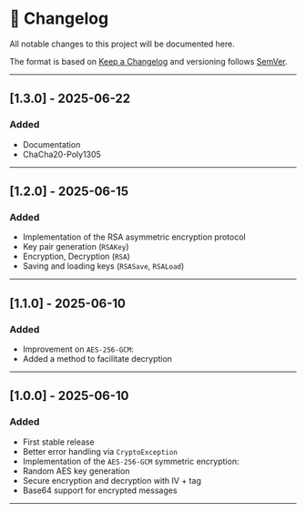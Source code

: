 # 📜 Changelog

All notable changes to this project will be documented here.

The format is based on [Keep a Changelog](https://keepachangelog.com/fr/1.0.0/)
and versioning follows [SemVer](https://semver.org/lang/fr/).


---

## [1.3.0] - 2025-06-22
### Added
- Documentation
- ChaCha20-Poly1305


---

## [1.2.0] - 2025-06-15
### Added
- Implementation of the RSA asymmetric encryption protocol
- Key pair generation (`RSAKey`)
- Encryption, Decryption (`RSA`)
- Saving and loading keys (`RSASave`, `RSALoad`)

---

## [1.1.0] - 2025-06-10
### Added
- Improvement on `AES-256-GCM`:
- Added a method to facilitate decryption

---

## [1.0.0] - 2025-06-10
### Added
- First stable release
- Better error handling via `CryptoException`
- Implementation of the `AES-256-GCM` symmetric encryption:
- Random AES key generation
- Secure encryption and decryption with IV + tag
- Base64 support for encrypted messages

---